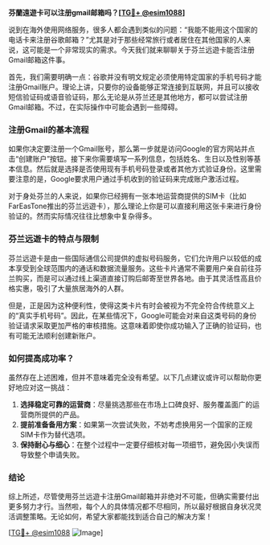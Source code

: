 **芬蘭遠遊卡可以注册gmail邮箱吗？[[TG💪+ @esim1088](https://t.me/s/esim1088)]**

说到在海外使用网络服务，很多人都会遇到类似的问题：“我能不能用这个国家的电话卡来注册谷歌邮箱？”尤其是对于那些经常旅行或者居住在其他国家的人来说，这可能是一个非常现实的需求。今天我们就来聊聊关于芬兰远遊卡能否注册Gmail邮箱这件事。

首先，我们需要明确一点：谷歌并没有明文规定必须使用特定国家的手机号码才能注册Gmail账户。理论上讲，只要你的设备能够正常连接到互联网，并且可以接收短信验证码或语音验证码，那么无论是从芬兰还是其他地方，都可以尝试注册Gmail邮箱。不过，在实际操作中可能会遇到一些障碍。

### 注册Gmail的基本流程

如果你决定要注册一个Gmail账号，那么第一步就是访问Google的官方网站并点击“创建账户”按钮。接下来你需要填写一系列信息，包括姓名、生日以及性别等基本信息。然后就是选择是否使用现有手机号码登录或者其他方式验证身份。这里需要注意的是，Google要求用户通过手机收到的验证码来完成账户激活过程。

对于身处芬兰的人来说，如果你已经拥有一张本地运营商提供的SIM卡（比如FarEasTone推出的芬兰远遊卡），那么理论上你是可以直接利用这张卡来进行身份验证的。然而实际情况往往比想象中复杂得多。

### 芬兰远遊卡的特点与限制

芬兰远遊卡是由一些国际通信公司提供的虚拟号码服务，它们允许用户以较低的成本享受到全球范围内的通话和数据流量服务。这些卡片通常不需要用户亲自前往芬兰购买，而是可以通过线上渠道直接订购后邮寄至世界各地。由于其灵活性高且价格实惠，吸引了大量旅居海外的人群。

但是，正是因为这种便利性，使得这类卡片有时会被视为不完全符合传统意义上的“真实手机号码”。因此，在某些情况下，Google可能会对来自这类号码的身份验证请求采取更加严格的审核措施。这意味着即使你成功输入了正确的验证码，也有可能无法顺利创建新账户。

### 如何提高成功率？

虽然存在上述困难，但并不意味着完全没有希望。以下几点建议或许可以帮助你更好地应对这一挑战：

1. **选择稳定可靠的运营商**：尽量挑选那些在市场上口碑良好、服务覆盖面广的运营商所提供的产品。
2. **提前准备备用方案**：如果第一次尝试失败，不妨考虑换用另一个国家的正规SIM卡作为替代选项。
3. **保持耐心与细心**：在整个过程中一定要仔细核对每一项细节，避免因小失误而导致整个申请失败。

### 结论

综上所述，尽管使用芬兰远遊卡注册Gmail邮箱并非绝对不可能，但确实需要付出更多努力才行。当然啦，每个人的具体情况都不尽相同，所以最好根据自身状况灵活调整策略。无论如何，希望大家都能找到适合自己的解决方案！

[[TG💪+ @esim1088](https://t.me/s/esim1088) ![Image](https://i.postimg.cc/4NQfJmqS/Snipaste-2025-05-13-00-14-12.png)]